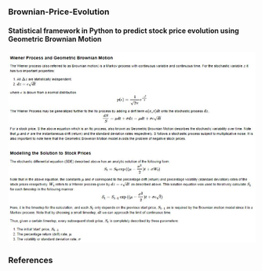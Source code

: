 ### Brownian-Price-Evolution
#### Statistical framework in Python to predict stock price evolution using Geometric Brownian Motion

![description](/images/brownianModel.JPG)


### References
